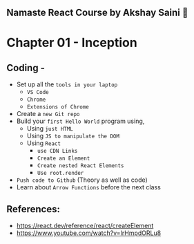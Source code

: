 ## Namaste React Course by Akshay Saini 🚀

# Chapter 01 - Inception

## Coding -

- Set up all the `tools in your laptop`
  - `VS Code`
  - `Chrome`
  - `Extensions of Chrome`
- Create a `new Git repo`
- Build your `first Hello World` program using,
  - Using `just HTML`
  - Using `JS to manipulate the DOM`
  - Using `React`
    - `use CDN Links`
    - `Create an Element`
    - `Create nested React Elements`
    - `Use root.render`
- `Push code to Github` (Theory as well as code)
- Learn about `Arrow Functions` before the next class

## References:

- https://react.dev/reference/react/createElement
- https://www.youtube.com/watch?v=IrHmpdORLu8
